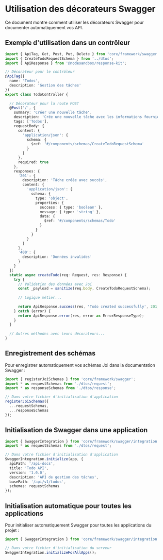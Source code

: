 # Utilisation des décorateurs Swagger

Ce document montre comment utiliser les décorateurs Swagger pour documenter automatiquement vos API.

## Exemple d'utilisation dans un contrôleur

```typescript
import { ApiTag, Get, Post, Put, Delete } from 'core/framework/swagger';
import { CreateTodoRequestSchema } from '../dtos';
import { ApiResponse } from '@nodesandbox/response-kit';

// Décorateur pour le contrôleur
@ApiTag({
  name: 'Todos',
  description: 'Gestion des tâches'
})
export class TodoController {
  
  // Décorateur pour la route POST
  @Post('/', {
    summary: 'Créer une nouvelle tâche',
    description: 'Crée une nouvelle tâche avec les informations fournies',
    tags: ['Todos'],
    requestBody: {
      content: {
        'application/json': {
          schema: {
            $ref: '#/components/schemas/CreateTodoRequestSchema'
          }
        }
      },
      required: true
    },
    responses: {
      '201': {
        description: 'Tâche créée avec succès',
        content: {
          'application/json': {
            schema: {
              type: 'object',
              properties: {
                success: { type: 'boolean' },
                message: { type: 'string' },
                data: {
                  $ref: '#/components/schemas/Todo'
                }
              }
            }
          }
        }
      },
      '400': {
        description: 'Données invalides'
      }
    }
  })
  static async createTodo(req: Request, res: Response) {
    try {
      // Validation des données avec Joi
      const _payload = sanitize(req.body, CreateTodoRequestSchema);
      
      // Logique métier...
      
      return ApiResponse.success(res, 'Todo created successfully', 201, todo);
    } catch (error) {
      return ApiResponse.error(res, error as ErrorResponseType);
    }
  }
  
  // Autres méthodes avec leurs décorateurs...
}
```

## Enregistrement des schémas

Pour enregistrer automatiquement vos schémas Joi dans la documentation Swagger :

```typescript
import { registerJoiSchemas } from 'core/framework/swagger';
import * as requestSchemas from './dtos/request';
import * as responseSchemas from './dtos/response';

// Dans votre fichier d'initialisation d'application
registerJoiSchemas({
  ...requestSchemas,
  ...responseSchemas
});
```

## Initialisation de Swagger dans une application

```typescript
import { SwaggerIntegration } from 'core/framework/swagger/integration';
import * as requestSchemas from './dtos/request';

// Dans votre fichier d'initialisation d'application
SwaggerIntegration.initialize(app, {
  apiPath: '/api-docs',
  title: 'Todo API',
  version: '1.0.0',
  description: 'API de gestion des tâches',
  basePath: '/api/v1/todos',
  schemas: requestSchemas
});
```

## Initialisation automatique pour toutes les applications

Pour initialiser automatiquement Swagger pour toutes les applications du projet :

```typescript
import { SwaggerIntegration } from 'core/framework/swagger/integration';

// Dans votre fichier d'initialisation du serveur
SwaggerIntegration.initializeForAllApps();
```